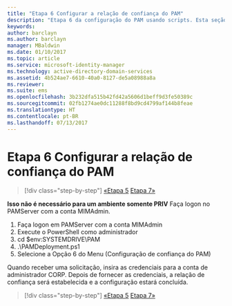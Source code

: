 ```yaml
---
title: "Etapa 6 Configurar a relação de confiança do PAM"
description: "Etapa 6 da configuração do PAM usando scripts. Esta seção aborda as configurações de confiança necessárias entre os domínios CORP e PRIV"
keywords: 
author: barclayn
ms.author: barclayn
manager: MBaldwin
ms.date: 01/10/2017
ms.topic: article
ms.service: microsoft-identity-manager
ms.technology: active-directory-domain-services
ms.assetid: 4b524ae7-6610-40a0-8127-de5a08988a8a
ms.reviewer: 
ms.suite: ems
ms.openlocfilehash: 3b232dfa515b42fd42a5606d1beff9d3fe50389c
ms.sourcegitcommit: 02fb1274ae0dc11288f8bd9cd4799af144b8feae
ms.translationtype: HT
ms.contentlocale: pt-BR
ms.lasthandoff: 07/13/2017
---
```

# Etapa 6 Configurar a relação de confiança do PAM
<a id="step-6-set-up-the-pam-trust" class="xliff"></a>

>[!div class="step-by-step"]
[«Etapa 5](sp1-step5-configuring-pam.md)
[Etapa 7»](sp1-step7-setup-sidhistory-sidfiltering.md)

**Isso não é necessário para um ambiente somente PRIV** Faça logon no PAMServer com a conta MIMAdmin.

1. Faça logon em PAMServer com a conta MIMAdmin
2. Execute o PowerShell como administrador
3. cd $env:SYSTEMDRIVE\PAM
4. .\PAMDeployment.ps1
5. Selecione a Opção 6 do Menu (Configuração de confiança do PAM)

  Quando receber uma solicitação, insira as credenciais para a conta de administrador CORP. Depois de fornecer as credenciais, a relação de confiança será estabelecida e a configuração estará concluída.

>[!div class="step-by-step"]
[«Etapa 5](sp1-step5-configuring-pam.md)
[Etapa 7»](sp1-step7-setup-sidhistory-sidfiltering.md)
